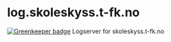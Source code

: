 # log.skoleskyss.t-fk.no

[![Greenkeeper badge](https://badges.greenkeeper.io/telemark/log.skoleskyss.t-fk.no.svg)](https://greenkeeper.io/)
Logserver for skoleskyss.t-fk.no
